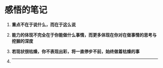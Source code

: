 

# 感悟的笔记


1. **重点不在于说什么，而在于这么说**

2. **能力的体现不完全在于你能做什么事情，而更多体现在你对在做事情的思考与挖掘的深度**

3. **若现状很枯燥，你不表现出彩，将一直停步不前，始终做着枯燥的事**

4. ****
